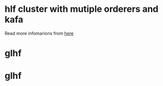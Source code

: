 # hlf cluster with mutiple orderers and kafa

Read more infomarions from [here](https://medium.com/coinmonks/hyperledger-fabric-setup-with-multiple-peers-and-orderers-with-kafka-542023787a6d)
# glhf
# glhf
